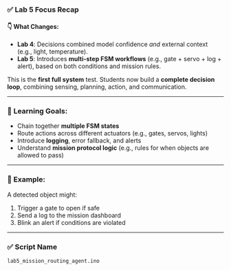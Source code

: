 
### ✅ **Lab 5 Focus Recap**

#### 👇 What Changes:

* **Lab 4**: Decisions combined model confidence *and* external context (e.g., light, temperature).
* **Lab 5**: Introduces **multi-step FSM workflows** (e.g., gate + servo + log + alert), based on both conditions and mission rules.

This is the **first full system** test. Students now build a **complete decision loop**, combining sensing, planning, action, and communication.

---

### 🧠 **Learning Goals:**

* Chain together **multiple FSM states**
* Route actions across different actuators (e.g., gates, servos, lights)
* Introduce **logging**, error fallback, and alerts
* Understand **mission protocol logic** (e.g., rules for when objects are allowed to pass)

---

### 🚦 Example:

A detected object might:

1. Trigger a gate to open if safe
2. Send a log to the mission dashboard
3. Blink an alert if conditions are violated

---

### ✅ **Script Name**

`lab5_mission_routing_agent.ino`
